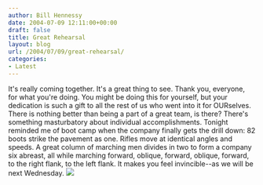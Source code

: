 ```yaml
---
author: Bill Hennessy
date: 2004-07-09 12:11:00+00:00
draft: false
title: Great Rehearsal
layout: blog
url: /2004/07/09/great-rehearsal/
categories:
- Latest
---
```


It's really coming together.  It's a great thing to see.  Thank you, everyone, for what you're doing.  You might be doing this for yourself, but your dedication is such a gift to all the rest of us who went into it for OURselves.  There is nothing better than being a part of a great team, is there?  There's something masturbatory about individual accomplishments.  Tonight reminded me of boot camp when the company finally gets the drill down: 82 boots strike the pavement as one.  Rifles move at identical angles and speeds.  A great column of marching men divides in two to form a company six abreast, all while marching forward, oblique, forward, oblique, forward, to the right flank, to the left flank.  It makes you feel invincible--as we will be next Wednesday.  ![](https://blog.billhennessy.com/aggbug.aspx?PostID=701)

